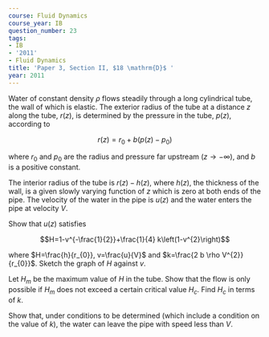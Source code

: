 ```yaml
---
course: Fluid Dynamics
course_year: IB
question_number: 23
tags:
- IB
- '2011'
- Fluid Dynamics
title: 'Paper 3, Section II, $18 \mathrm{D}$ '
year: 2011
---
```




Water of constant density $\rho$ flows steadily through a long cylindrical tube, the wall of which is elastic. The exterior radius of the tube at a distance $z$ along the tube, $r(z)$, is determined by the pressure in the tube, $p(z)$, according to

$$r(z)=r_{0}+b\left(p(z)-p_{0}\right)$$

where $r_{0}$ and $p_{0}$ are the radius and pressure far upstream $(z \rightarrow-\infty)$, and $b$ is a positive constant.

The interior radius of the tube is $r(z)-h(z)$, where $h(z)$, the thickness of the wall, is a given slowly varying function of $z$ which is zero at both ends of the pipe. The velocity of the water in the pipe is $u(z)$ and the water enters the pipe at velocity $V$.

Show that $u(z)$ satisfies

$$H=1-v^{-\frac{1}{2}}+\frac{1}{4} k\left(1-v^{2}\right)$$

where $H=\frac{h}{r_{0}}, v=\frac{u}{V}$ and $k=\frac{2 b \rho V^{2}}{r_{0}}$. Sketch the graph of $H$ against $v$.

Let $H_{m}$ be the maximum value of $H$ in the tube. Show that the flow is only possible if $H_{m}$ does not exceed a certain critical value $H_{c}$. Find $H_{c}$ in terms of $k$.

Show that, under conditions to be determined (which include a condition on the value of $k)$, the water can leave the pipe with speed less than $V$.